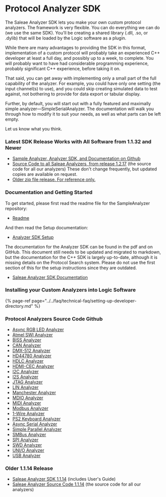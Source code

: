 # Protocol Analyzer SDK

The Saleae Analyzer SDK lets you make your own custom protocol analyzers. The framework is very flexible. You can do everything we can do \(we use the same SDK\). You'll be creating a shared library \(.dll, .so, or .dylib\) that will be loaded by the Logic software as a plugin.

While there are many advantages to providing the SDK in this format, implementation of a custom protocol will probably take an experienced C++ developer at least a full day, and possibly up to a week, to complete. You will probably want to have had considerable programming experience, probably significant C++ experience, before taking it on.

That said, you can get away with implementing only a small part of the full capability of the analyzer. For example, you could have only one setting \(the input channel\(s\) to use\), and you could skip creating simulated data to test against, not bothering to provide for data export or tabular display.

Further, by default, you will start out with a fully featured and maximally simple analyzer—SimpleSerialAnalyzer. The documentation will walk you through how to modify it to suit your needs, as well as what parts can be left empty.

Let us know what you think.

### **Latest SDK Release Works with All Software from 1.1.32 and Newer**

* [Sample Analyzer, Analyzer SDK, and Documentation on Github](https://github.com/saleae/SampleAnalyzer)
* [Source Code to all Saleae Analyzers, from release 1.2.17](http://downloads.saleae.com/SDK/SaleaeAnalyzerSource-1.2.17.zip) \(the source code for all our analyzers\) These don't change frequently, but updated copies are available on request.
* [Older zip file release. For reference only.](http://downloads.saleae.com/betas/1.1.32/SaleaeAnalyzerSdk-1.1.32.zip)

### **Documentation and Getting Started**

To get started, please first read the readme file for the SampleAnalyzer repository:

* [Readme](https://github.com/saleae/SampleAnalyzer/blob/master/readme.md)

And then read the Setup documentation:

* [Analyzer SDK Setup](https://github.com/saleae/SampleAnalyzer/blob/master/docs/Analyzer%20SDK%20Setup.md)

The documentation for the Analyzer SDK can be found in the pdf and on GitHub. This document still needs to be updated and migrated to markdown, but the documentation for the C++ SDK is largely up-to-date, although it is missing details on the Protocol Search system. Please do not use the first section of this for the setup instructions since they are outdated.

* [Saleae Analyzer SDK Documentation](https://github.com/saleae/SampleAnalyzer/blob/master/docs/Saleae%20Analyzer%20SDK%20%28older%29.pdf)

### Installing your Custom Analyzers into Logic Software

{% page-ref page="../../faq/technical-faq/setting-up-developer-directory.md" %}

### Protocol Analyzers Source Code Github

* [Async RGB LED Analyzer](https://www.github.com/saleae/async-rgb-led-analyzer)
* [Atmel SWI Analyzer](https://www.github.com/saleae/atmel-swi-analyzer)
* [BISS Analyzer](https://www.github.com/saleae/biss-analyzer)
* [CAN Analyzer](https://www.github.com/saleae/can-analyzer)
* [DMX-512 Analyzer](https://www.github.com/saleae/dmx-512-analyzer)
* [HD44780 Analyzer](https://www.github.com/saleae/hd44780-analyzer) 
* [HDLC Analyzer](https://www.github.com/saleae/hdlc-analyzer) 
* [HDMI-CEC Analyzer](https://www.github.com/saleae/hdmi-cec-analyzer) 
* [I2C Analyzer](https://www.github.com/saleae/i2c-analyzer) 
* [I2S Analyzer](https://www.github.com/saleae/i2s-analyzer) 
* [JTAG Analyzer](https://www.github.com/saleae/jtag-analyzer) 
* [LIN Analyzer](https://www.github.com/saleae/lin-analyzer)
* [Manchester Analyzer](https://www.github.com/saleae/manchester-analyzer) 
* [MDIO Analyzer](https://www.github.com/saleae/mdio-analyzer) 
* [MIDI Analyzer](https://www.github.com/saleae/midi-analyzer) 
* [Modbus Analyzer](https://www.github.com/saleae/modbus-analyzer) 
* [1-Wire Analyzer](https://www.github.com/saleae/one-wire-analyzer) 
* [PS2 Keyboard Analyzer](https://www.github.com/saleae/ps2-keyboard-analyzer) 
* [Async Serial Analyzer](https://www.github.com/saleae/serial-analyzer) 
* [Simple Parallel Analyzer](https://www.github.com/saleae/simple-parallel-analyzer) 
* [SMBus Analyzer](https://www.github.com/saleae/smbus-analyzer) 
* [SPI Analyzer](https://www.github.com/saleae/spi-analyzer) 
* [SWD Analyzer](https://www.github.com/saleae/swd-analyzer) 
* [UNI/O Analyzer](https://www.github.com/saleae/unio-analyzer) 
* [USB Analyzer](https://www.github.com/saleae/usb-analyzer)

### **Older 1.1.14 Release**

* [Saleae Analyzer SDK 1.1.14](http://downloads.saleae.com/SDK/SaleaeAnalyzerSdk-1.1.14.zip) \(includes User's Guide\)
* [Saleae Analyzer Source Code 1.1.14](http://downloads.saleae.com/SDK/Saleae%20Analyzer%20Source%201.1.14.zip) \(the source code for all our analyzers\)


